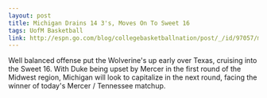```yaml
---
layout: post
title: Michigan Drains 14 3's, Moves On To Sweet 16
tags: UofM Basketball
link: http://espn.go.com/blog/collegebasketballnation/post/_/id/97057/michigan-poised-for-another-tourney-run
---
```


Well balanced offense put the Wolverine's up early over Texas, cruising into the Sweet 16. With Duke being upset by Mercer in the first round of the Midwest region, Michigan will look to capitalize in the next round, facing the winner of today's Mercer / Tennessee matchup.



